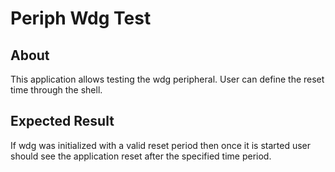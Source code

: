 # Periph Wdg Test

## About

This application allows testing the wdg peripheral. User can define the reset
time through the shell.

## Expected Result

If wdg was initialized with a valid reset period then once it is started user
should see the application reset after the specified time period.
